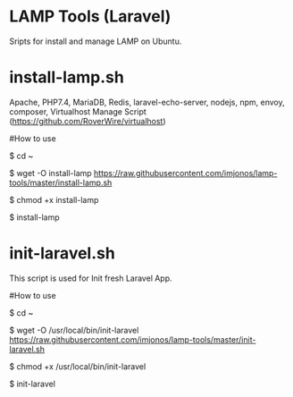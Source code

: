 # LAMP Tools (Laravel)
Sripts for install and manage LAMP on Ubuntu. 

# install-lamp.sh
Apache, PHP7.4, MariaDB, Redis, laravel-echo-server, nodejs, npm, envoy, composer, Virtualhost Manage Script (https://github.com/RoverWire/virtualhost)

#How to use

$ cd ~

$ wget -O install-lamp https://raw.githubusercontent.com/imjonos/lamp-tools/master/install-lamp.sh

$ chmod +x install-lamp

$ install-lamp

# init-laravel.sh
This script is used for Init fresh Laravel App.

#How to use

$ cd ~

$ wget -O /usr/local/bin/init-laravel https://raw.githubusercontent.com/imjonos/lamp-tools/master/init-laravel.sh

$ chmod +x /usr/local/bin/init-laravel

$ init-laravel
